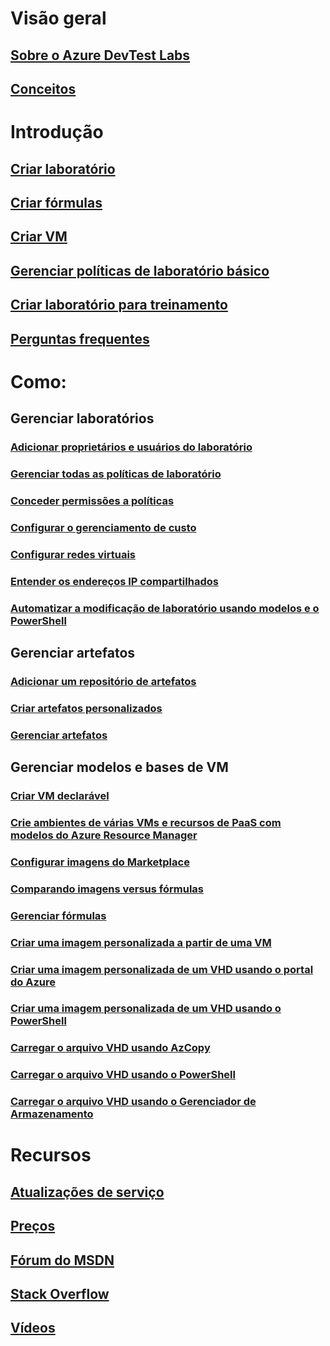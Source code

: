 # Visão geral
## [Sobre o Azure DevTest Labs](devtest-lab-overview.md)
## [Conceitos](devtest-lab-concepts.md)

# Introdução
## [Criar laboratório](devtest-lab-create-lab.md)
## [Criar fórmulas](devtest-lab-create-formulas.md)
## [Criar VM](devtest-lab-add-vm.md)
## [Gerenciar políticas de laboratório básico](devtest-lab-get-started-with-lab-policies.md)
## [Criar laboratório para treinamento](devtest-lab-training-lab.md)
## [Perguntas frequentes](devtest-lab-faq.md)

# Como:
## Gerenciar laboratórios
### [Adicionar proprietários e usuários do laboratório](devtest-lab-add-devtest-user.md)
### [Gerenciar todas as políticas de laboratório](devtest-lab-set-lab-policy.md)
### [Conceder permissões a políticas](devtest-lab-grant-user-permissions-to-specific-lab-policies.md)
### [Configurar o gerenciamento de custo](devtest-lab-configure-cost-management.md)
### [Configurar redes virtuais](devtest-lab-configure-vnet.md)
### [Entender os endereços IP compartilhados](devtest-lab-shared-ip.md)
### [Automatizar a modificação de laboratório usando modelos e o PowerShell](devtest-lab-use-arm-and-powershell-for-lab-resources.md)

## Gerenciar artefatos
### [Adicionar um repositório de artefatos](devtest-lab-add-artifact-repo.md)
### [Criar artefatos personalizados](devtest-lab-artifact-author.md)
### [Gerenciar artefatos](devtest-lab-add-vm-with-artifacts.md)

## Gerenciar modelos e bases de VM
### [Criar VM declarável](devtest-lab-add-claimable-vm.md)
### [Crie ambientes de várias VMs e recursos de PaaS com modelos do Azure Resource Manager](devtest-lab-create-environment-from-arm.md)
### [Configurar imagens do Marketplace](devtest-lab-configure-marketplace-images.md)
### [Comparando imagens versus fórmulas](devtest-lab-comparing-vm-base-image-types.md)
### [Gerenciar fórmulas](devtest-lab-manage-formulas.md)
### [Criar uma imagem personalizada a partir de uma VM](devtest-lab-create-custom-image-from-vm-using-portal.md)
### [Criar uma imagem personalizada de um VHD usando o portal do Azure](devtest-lab-create-template.md)
### [Criar uma imagem personalizada de um VHD usando o PowerShell](devtest-lab-create-custom-image-from-vhd-using-powershell.md)
### [Carregar o arquivo VHD usando AzCopy](devtest-lab-upload-vhd-using-azcopy.md)
### [Carregar o arquivo VHD usando o PowerShell](devtest-lab-upload-vhd-using-powershell.md)
### [Carregar o arquivo VHD usando o Gerenciador de Armazenamento](devtest-lab-upload-vhd-using-storage-explorer.md)

# Recursos
## [Atualizações de serviço](https://azure.microsoft.com/updates/?product=devtest-lab)
## [Preços](https://azure.microsoft.com/pricing/details/devtest-lab/)
## [Fórum do MSDN](https://social.msdn.microsoft.com/Forums/en-US/home?forum=AzureDevTestLabs)
## [Stack Overflow](http://stackoverflow.com/questions/tagged/azure-devtest-labs)
## [Vídeos](https://azure.microsoft.com/documentation/videos/index/?services=devtest-lab)
